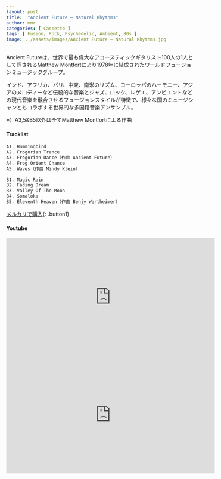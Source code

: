```yaml
---
layout: post
title:  "Ancient Future – Natural Rhythms"
author: mmr
categories: [ Cassette ]
tags: [ Fusion, Rock, Psychedelic, Ambient, 80s ]
image: ../assets/images/Ancient Future – Natural Rhythms.jpg
---
```


Ancient Futureは、世界で最も偉大なアコースティックギタリスト100人の1人として評されるMatthew Montfortにより1978年に結成されたワールドフュージョンミュージックグループ。

インド、アフリカ、バリ、中東、南米のリズム、ヨーロッパのハーモニー、アジアのメロディーなど伝統的な音楽とジャズ、ロック、レゲエ、アンビエントなどの現代音楽を融合させるフュージョンスタイルが特徴で、様々な国のミュージシャンともコラボする世界的な多国籍音楽アンサンブル。

※）A3,5&B5以外は全てMatthew Montfortによる作曲

#### Tracklist
```md
A1. Hummingbird
A2. Frogorian Trance
A3. Frogorian Dance（作曲 Ancient Future）
A4. Frog Orient Chance
A5. Waves（作曲 Mindy Klein）

B1. Magic Rain
B2. Fading Dream
B3. Valley Of The Moon
B4. Somaloka
B5. Eleventh Heaven（作曲 Benjy Wertheimer）
```

[メルカリで購入](https://jp.mercari.com/item/m87379215136?afid=6142608987){: .button1}

#### Youtube 
<iframe width="560" height="315" src="https://www.youtube.com/embed/LWtGGKWfvu0?si=lWkGFQTN8gtNMAg-" title="YouTube video player" frameborder="0" allow="accelerometer; autoplay; clipboard-write; encrypted-media; gyroscope; picture-in-picture; web-share" referrerpolicy="strict-origin-when-cross-origin" allowfullscreen></iframe>

<iframe width="560" height="315" src="https://www.youtube.com/embed/t6dFDi67f-8?si=_JZ5LHnacIMHtSCP" title="YouTube video player" frameborder="0" allow="accelerometer; autoplay; clipboard-write; encrypted-media; gyroscope; picture-in-picture; web-share" referrerpolicy="strict-origin-when-cross-origin" allowfullscreen></iframe>